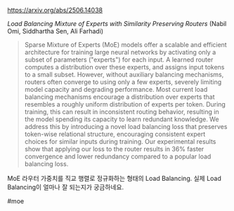 https://arxiv.org/abs/2506.14038

*Load Balancing Mixture of Experts with Similarity Preserving Routers* (Nabil Omi, Siddhartha Sen, Ali Farhadi)

> Sparse Mixture of Experts (MoE) models offer a scalable and efficient architecture for training large neural networks by activating only a subset of parameters ("experts") for each input. A learned router computes a distribution over these experts, and assigns input tokens to a small subset. However, without auxiliary balancing mechanisms, routers often converge to using only a few experts, severely limiting model capacity and degrading performance. Most current load balancing mechanisms encourage a distribution over experts that resembles a roughly uniform distribution of experts per token. During training, this can result in inconsistent routing behavior, resulting in the model spending its capacity to learn redundant knowledge. We address this by introducing a novel load balancing loss that preserves token-wise relational structure, encouraging consistent expert choices for similar inputs during training. Our experimental results show that applying our loss to the router results in 36% faster convergence and lower redundancy compared to a popular load balancing loss.

MoE 라우터 가중치를 직교 행렬로 정규화하는 형태의 Load Balancing. 실제 Load Balancing이 얼마나 잘 되는지가 궁금하네요.

#moe 